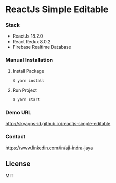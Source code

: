 # ReactJs Simple Editable

### Stack

- ReactJs 18.2.0
- React Redux 8.0.2
- Firebase Realtime Database

### Manual Installation

1. Install Package

   ```sh
   $ yarn install
   ```

2. Run Project
   ```sh
   $ yarn start
   ```

### Demo URL

http://skyapps-id.github.io/reactjs-simple-editable

### Contact

https://www.linkedin.com/in/aji-indra-jaya

## License

MIT
